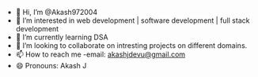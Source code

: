 - 👋 Hi, I’m @Akash972004
- 👀 I’m interested in web development | software development | full stack development
- 🌱 I’m currently learning DSA
- 💞️ I’m looking to collaborate on intresting projects on different domains.
- 📫 How to reach me -email: akashjdevu@gmail.com
- 😄 Pronouns: Akash J

<!---
Akash972004/Akash972004 is a ✨ special ✨ repository because its `README.md` (this file) appears on your GitHub profile.
You can click the Preview link to take a look at your changes.
--->

